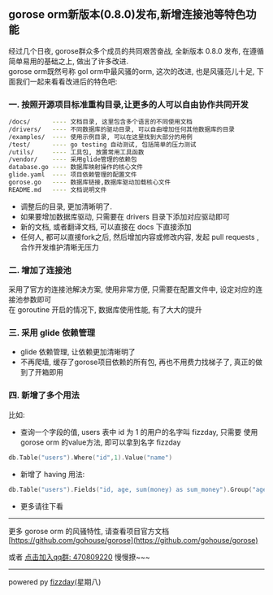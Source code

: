 ## gorose orm新版本(0.8.0)发布,新增连接池等特色功能
经过几个日夜, gorose群众多个成员的共同艰苦奋战, 全新版本 0.8.0 发布, 在遵循简单易用的基础之上, 做出了许多改进.  
gorose orm既然号称 gol orm中最风骚的orm, 这次的改进, 也是风骚范儿十足, 下面我们一起来看看改进后的特色吧:  

### 一. 按照开源项目标准重构目录,让更多的人可以自由协作共同开发
```sh
/docs/      ---- 文档目录, 这里包含多个语言的不同使用文档
/drivers/   ---- 不同数据库的驱动目录, 可以自由增加任何其他数据库的目录
/examples/  ---- 使用示例目录, 可以在这里找到大部分的用例
/test/      ---- go testing 自动测试, 包括简单的压力测试
/utils/     ---- 工具包, 放置常用工具函数
/vendor/    ---- 采用glide管理的依赖包
database.go ---- 数据库映射操作的核心文件
glide.yaml  ---- 项目依赖管理的配置文件
gorose.go   ---- 数据库链接,数据库驱动加载核心文件
README.md   ---- 文档说明文件
```
- 调整后的目录, 更加清晰明了.  
- 如果要增加数据库驱动, 只需要在 drivers 目录下添加对应驱动即可  
- 新的文档, 或者翻译文档, 可以直接在 docs 下直接添加  
- 任何人, 都可以直接fork之后, 然后增加内容或修改内容, 发起 pull requests , 合作开发维护清晰无压力    

### 二. 增加了连接池  
采用了官方的连接池解决方案, 使用非常方便, 只需要在配置文件中, 设定对应的连接池参数即可  
在 goroutine 开启的情况下, 数据库使用性能, 有了大大的提升  

### 三. 采用 glide 依赖管理
- glide 依赖管理, 让依赖更加清晰明了   
- 不再爬墙, 缓存了gorose项目依赖的所有包, 再也不用费力找梯子了, 真正的做到了开箱即用   

### 四. 新增了多个用法
比如:  
- 查询一个字段的值, users 表中 id 为 1 的用户的名字叫 fizzday, 只需要 使用 gorose orm 的value方法, 即可以拿到名字 fizzday    
```go
db.Table("users").Where("id",1).Value("name")
```
- 新增了 having 用法:  
```go
db.Table("users").Fields("id, age, sum(money) as sum_money").Group("age").Having("sum_money>10").Get()
```
- 更多请往下看  

-----------
更多 gorose orm 的风骚特性, 请查看项目官方文档 [https://github.com/gohouse/gorose](https://github.com/gohouse/gorose)   

或者 [点击加入qq群: 470809220](https://jq.qq.com/?_wv=1027&k=5JJOG9E) 慢慢撩~~~  

-----------
powered py [fizzday](http://gorose.fizzday.net/)(星期八)
